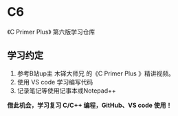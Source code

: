 # C6
《C Primer Plus》 第六版学习仓库

## 学习约定

1. 参考B站up主 木铎大师兄 的《C Primer Plus 》精讲视频。
2. 使用 VS code 学习编写代码
3. 记录笔记等使用记事本或Notepad++



**借此机会，学习复习 C/C++ 编程，GitHub、VS code 使用！**
